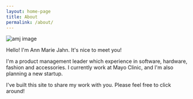 ```yaml
---
layout: home-page
title: About
permalink: /about/
---
```


![amj image](/2019-projects/assets/img/ann_marie.jpg)

Hello! I'm Ann Marie Jahn. It's nice to meet you!

I'm a product management leader which experience in software, hardware, fashion and accessories. I currently work at Mayo Clinic, and I'm also planning a new startup.

I've built this site to share my work with you. Please feel free to click around!  
